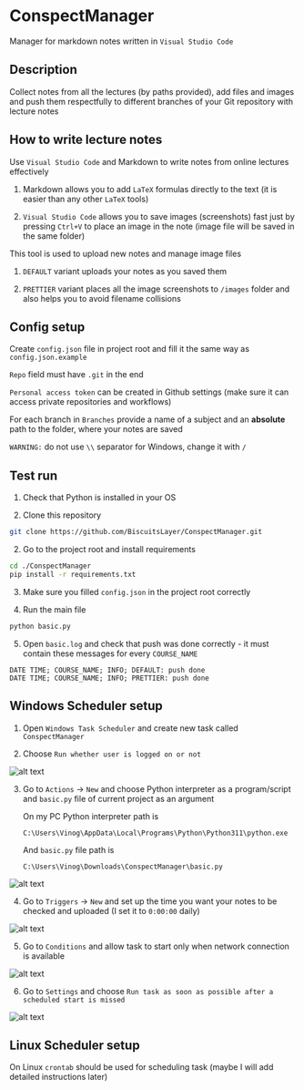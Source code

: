 # ConspectManager

Manager for markdown notes written in `Visual Studio Code`

## Description

Collect notes from all the lectures (by paths provided), add files and images and push them respectfully to different branches of your Git repository with lecture notes

## How to write lecture notes

Use `Visual Studio Code` and Markdown to write notes from online lectures effectively

1. Markdown allows you to add `LaTeX` formulas directly to the text (it is easier than any other `LaTeX` tools)

2. `Visual Studio Code` allows you to save images (screenshots) fast just by pressing `Ctrl+V` to place an image in the note (image file will be saved in the same folder)

This tool is used to upload new notes and manage image files

1. `DEFAULT` variant uploads your notes as you saved them

2. `PRETTIER` variant places all the image screenshots to `/images` folder and also helps you to avoid filename collisions

## Config setup

Create `config.json` file in project root and fill it the same way as `config.json.example`

`Repo` field must have `.git` in the end

`Personal access token` can be created in Github settings (make sure it can access private repositories and workflows)

For each branch in `Branches` provide a name of a subject and an **absolute** path to the folder, where your notes are saved 

`WARNING:` do not use `\\` separator for Windows, change it with `/`

## Test run

1. Check that Python is installed in your OS

2. Clone this repository

```bash
git clone https://github.com/BiscuitsLayer/ConspectManager.git
```

2. Go to the project root and install requirements

```bash
cd ./ConspectManager
pip install -r requirements.txt
```

3. Make sure you filled `config.json` in the project root correctly

4. Run the main file

```bash
python basic.py
```

5. Open `basic.log` and check that push was done correctly - it must contain these messages for every `COURSE_NAME`

```
DATE TIME; COURSE_NAME; INFO; DEFAULT: push done
DATE TIME; COURSE_NAME; INFO; PRETTIER: push done
```

## Windows Scheduler setup

1. Open `Windows Task Scheduler` and create new task called `ConspectManager`

2. Choose `Run whether user is logged on or not`

![alt text](docs/general.png)

3. Go to `Actions` -> `New` and choose Python interpreter as a program/script and `basic.py` file of current project as an argument

    On my PC Python interpreter path is 

    `C:\Users\Vinog\AppData\Local\Programs\Python\Python311\python.exe`

    And `basic.py` file path is

    `C:\Users\Vinog\Downloads\ConspectManager\basic.py`

![alt text](docs/action.png)

4. Go to `Triggers` -> `New` and set up the time you want your notes to be checked and uploaded (I set it to `0:00:00` daily)

![alt text](docs/trigger.png)

5. Go to `Conditions` and allow task to start only when network connection is available

![alt text](docs/conditions.png)

6. Go to `Settings` and choose `Run task as soon as possible after a scheduled start is missed`

![alt text](docs/settings.png)

## Linux Scheduler setup

On Linux `crontab` should be used for scheduling task (maybe I will add detailed instructions later)
